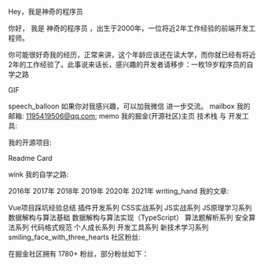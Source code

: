 Hey，我是神奇的程序员 

你好， 我是 神奇的程序员 ，出生于2000年，一位将近2年工作经验的前端开发工程师。

你可能很好奇我的经历，正常来讲，这个年龄应该还在读大学，而你就已经有将近2年的工作经验了。此事说来话长，感兴趣的开发者请移步：一枚19岁程序员的自学之路

GIF

speech_balloon 如果你对我感兴趣，可以加我微信 进一步交流。
mailbox 我的邮箱: 1195419506@qq.com;
memo 我的掘金(开源社区)主页
技术栈 与 开发工具:

    

我的开源项目:

Readme Card

wink 我的自学之路:

2016年
2017年
2018年
2019年
2020年
2021年
writing_hand 我的文章:

Vue项目踩坑经验总结
插件开发系列
CSS实战系列
JS实战系列
JS原理学习系列
数据解构与算法基础
数据解构与算法实现（TypeScript）
算法题解析系列
安全算法系列
代码格式规范
个人成长系列
开发工具系列
新技术学习系列
smiling_face_with_three_hearts 社区粉丝:

在掘金社区拥有 1780+ 粉丝，部分粉丝如下：
